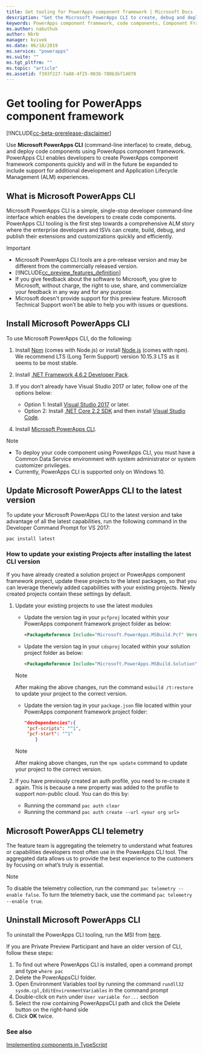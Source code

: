 ```yaml
---
title: Get tooling for PowerApps component framework | Microsoft Docs
description: "Get the Microsoft PowerApps CLI to create, debug and deploy code components using PowerApps component framework."
keywords: PowerApps component framework, code components, Component Framework
ms.author: nabuthuk
author: Nkrb
manager: kvivek
ms.date: 06/18/2019
ms.service: "powerapps"
ms.suite: ""
ms.tgt_pltfrm: ""
ms.topic: "article"
ms.assetid: f393f227-7a88-4f25-9036-780b3bf14070
---
```


# Get tooling for PowerApps component framework

[!INCLUDE[cc-beta-prerelease-disclaimer](../../includes/cc-beta-prerelease-disclaimer.md)]

Use **Microsoft PowerApps CLI** (command-line interface) to create, debug, and deploy code components using PowerApps component framework. PowerApps CLI enables developers to create PowerApps component framework components quickly and will in the future be expanded to include support for additional development and Application Lifecycle Management (ALM) experiences. 

## What is Microsoft PowerApps CLI 

Microsoft PowerApps CLI is a simple, single-stop developer command-line interface which enables the developers to create code components. PowerApps CLI tooling is the first step towards a comprehensive ALM story where the enterprise developers and ISVs can create, build, debug, and publish their extensions and customizations quickly and efficiently.  

> [!IMPORTANT]
> - Microsoft PowerApps CLI tools are a pre-release version and may be different from the commercially released version.
> - [!INCLUDE[cc_preview_features_definition](../../includes/cc-preview-features-definition.md)] 
> - If you give feedback about the software to Microsoft, you give to Microsoft, without charge, the right to use, share, and commercialize your feedback in any way and for any purpose. 
> - Microsoft doesn't provide support for this preview feature. Microsoft Technical Support won’t be able to help you with issues or questions.

## Install Microsoft PowerApps CLI

To use Microsoft PowerApps CLI, do the following:

1. Install [Npm](https://www.npmjs.com/get-npm) (comes with Node.js) or install [Node.js](https://nodejs.org/en/) (comes with npm). We recommend LTS (Long Term Support) version 10.15.3 LTS as it seems to be most stable.

1. Install [.NET Framework 4.6.2 Developer Pack](https://dotnet.microsoft.com/download/dotnet-framework/net462). 

1. If you don’t already have Visual Studio 2017 or later, follow one of the options below:
   - Option 1: Install [Visual Studio 2017](https://docs.microsoft.com/visualstudio/install/install-visual-studio?view=vs-2017) or later.
   - Option 2: Install [.NET Core 2.2 SDK](https://dotnet.microsoft.com/download/dotnet-core/2.2) and then install [Visual Studio Code](https://code.visualstudio.com/Download).

1. Install [Microsoft PowerApps CLI](https://aka.ms/PowerAppsCLI).


> [!NOTE]
> - To deploy your code component using PowerApps CLI, you must have a Common Data Service environment with system administrator or system customizer privileges.
> - Currently, PowerApps CLI is supported only on Windows 10.

## Update Microsoft PowerApps CLI to the latest version

To update your Microsoft PowerApps CLI to the latest version and take advantage of all the latest capabilities, run the following command in the Developer Command Prompt for VS 2017:

```CLI
pac install latest
```

### How to update your existing Projects after installing the latest CLI version

If you have already created a solution project or PowerApps component framework project, update these projects to the latest packages, so that you can leverage thenewly added capabilities with your existing projects. Newly created projects contain these settings by default.

1. Update your existing projects to use the latest modules
 
   - Update the version tag in your `pcfproj` located within your PowerApps component framework project folder as below:

      ```XML
      <PackageReference Include="Microsoft.PowerApps.MSBuild.Pcf" Version="1.*"/>
      ```
   - Update the version tag in your `cdsproj` located within your solution project folder as below:

      ```XML
      <PackageReference Include="Microsoft.PowerApps.MSBuild.Solution" Version="1.*"/>
      ```

    > [!NOTE] 
    > After making the above changes, run the command `msbuild /t:restore` to update your project to the correct version.


   - Update the version tag in your `package.json` file located within your PowerApps component framework project folder:

      ```JSON
      "devDependencies":{
       "pcf-scripts": "^1",
       "pcf-start": "^1"
          }
      ```
   > [!NOTE]
   > After making above changes, run the `npm update` command to update your project to the correct version.

2. If you have previously created an auth profile, you need to re-create it again. This is because a new property was added to the profile to support non-public cloud. You can do this by:
 
    - Running the command `pac auth clear`
    - Running the command `pac auth create --url <your org url>`

## Microsoft PowerApps CLI telemetry

The feature team is aggregating the telemetry to understand what features or capabilities developers most often use in the PowerApps CLI tool. The aggregated data allows us to provide the best experience to the customers by focusing on what’s truly is essential.

> [!NOTE]
> To disable the telemetry collection, run the command `pac telemetry --enable false`. To turn the telemetry back, use the command `pac telemetry --enable true`.

## Uninstall Microsoft PowerApps CLI

To uninstall the PowerApps CLI tooling, run the MSI from [here](https://aka.ms/PowerAppsCLI). 

If you are Private Preview Participant and have an older version of CLI, follow these steps:

1. To find out where PowerApps CLI is installed, open a command prompt and type `where pac`
1. Delete the PowerAppsCLI folder.
1. Open Environment Variables tool by running the command `rundll32 sysdm.cpl,EditEnvironmentVariables` in the command prompt
1. Double-click on `Path` under `User variable for...` section
1. Select the row containing PowerAppsCLI path and click the Delete button on the right-hand side
1. Click **OK** twice.

### See also

[Implementing components in TypeScript](implementing-controls-using-typescript.md)<br/>
